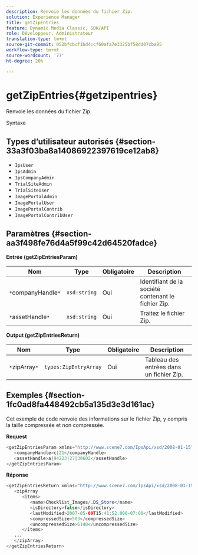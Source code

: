 ```yaml
---
description: Renvoie les données du fichier Zip.
solution: Experience Manager
title: getZipEntries
feature: Dynamic Media Classic, SDK/API
role: Développeur, Administrateur
translation-type: tm+mt
source-git-commit: 052bfcbcf1bd4ccf60afa7e3325bf58dd07cba85
workflow-type: tm+mt
source-wordcount: '77'
ht-degree: 20%

---
```



# getZipEntries{#getzipentries}

Renvoie les données du fichier Zip.

Syntaxe

## Types d’utilisateur autorisés {#section-33a3f03ba8a14086922397619ce12ab8}

* `IpsUser`
* `IpsAdmin`
* `IpsCompanyAdmin`
* `TrialSiteAdmin`
* `TrialSiteUser`
* `ImagePortalAdmin`
* `ImagePortalUser`
* `ImagePortalContrib`
* `ImagePortalContribUser`

## Paramètres {#section-aa3f498fe76d4a5f99c42d64520fadce}

**Entrée (getZipEntriesParam)**

| Nom | Type | Obligatoire | Description |
|---|---|---|---|
| `*`companyHandle`*` | `xsd:string` | Oui | Identifiant de la société contenant le fichier Zip. |
| `*`assetHandle`*` | `xsd:string` | Oui | Traitez le fichier Zip. |

**Output (getZipEntriesReturn)**

| Nom | Type | Obligatoire | Description |
|---|---|---|---|
| `*`zipArray`*` | `types:ZipEntryArray` | Oui | Tableau des entrées dans un fichier Zip. |

## Exemples {#section-1fc0ad8fa448492cb5a135d3e3d161ac}

Cet exemple de code renvoie des informations sur le fichier Zip, y compris la taille compressée et non compressée.

**Request**

```java
<getZipEntriesParam xmlns="http://www.scene7.com/IpsApi/xsd/2008-01-15">
   <companyHandle>c|21</companyHandle>
   <assetHandle>a|94223|27|30602</assetHandle>
</getZipEntriesParam>
```

**Réponse**

```java
<getZipEntriesReturn xmlns="http://www.scene7.com/IpsApi/xsd/2008-01-15">
   <zipArray
      <items>
         <name>Checklist_Images/.DS_Store</name>
         <isDirectory>false</isDirectory>
         <lastModified>2007-05-09T15:41:52.000-07:00</lastModified>
         <compressedSize>503</compressedSize>
         <uncompressedSize>6148</uncompressedSize>
      </items>
   ...
   </zipArray>
</getZipEntriesReturn>
```

